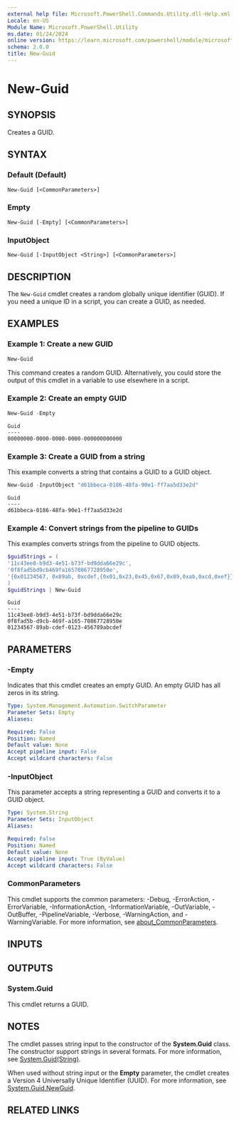 ```yaml
---
external help file: Microsoft.PowerShell.Commands.Utility.dll-Help.xml
Locale: en-US
Module Name: Microsoft.PowerShell.Utility
ms.date: 01/24/2024
online version: https://learn.microsoft.com/powershell/module/microsoft.powershell.utility/new-guid?view=powershell-7.5&WT.mc_id=ps-gethelp
schema: 2.0.0
title: New-Guid
---
```

# New-Guid

## SYNOPSIS
Creates a GUID.

## SYNTAX

### Default (Default)
```
New-Guid [<CommonParameters>]
```

### Empty
```
New-Guid [-Empty] [<CommonParameters>]
```

### InputObject
```
New-Guid [-InputObject <String>] [<CommonParameters>]
```

## DESCRIPTION

The `New-Guid` cmdlet creates a random globally unique identifier (GUID). If you need a unique ID in
a script, you can create a GUID, as needed.

## EXAMPLES

### Example 1: Create a new GUID

```powershell
New-Guid
```

This command creates a random GUID. Alternatively, you could store the output of this cmdlet in a
variable to use elsewhere in a script.

### Example 2: Create an empty GUID

```powershell
New-Guid -Empty
```

```Output
Guid
----
00000000-0000-0000-0000-000000000000
```

### Example 3: Create a GUID from a string

This example converts a string that contains a GUID to a GUID object.

```powershell
New-Guid -InputObject "d61bbeca-0186-48fa-90e1-ff7aa5d33e2d"
```

```Output
Guid
----
d61bbeca-0186-48fa-90e1-ff7aa5d33e2d
```

### Example 4: Convert strings from the pipeline to GUIDs

This examples converts strings from the pipeline to GUID objects.

```powershell
$guidStrings = (
'11c43ee8-b9d3-4e51-b73f-bd9dda66e29c',
'0f8fad5bd9cb469fa16570867728950e',
'{0x01234567, 0x89ab, 0xcdef,{0x01,0x23,0x45,0x67,0x89,0xab,0xcd,0xef}}'
)
$guidStrings | New-Guid
```

```Output
Guid
----
11c43ee8-b9d3-4e51-b73f-bd9dda66e29c
0f8fad5b-d9cb-469f-a165-70867728950e
01234567-89ab-cdef-0123-456789abcdef
```

## PARAMETERS

### -Empty

Indicates that this cmdlet creates an empty GUID. An empty GUID has all zeros in its string.

```yaml
Type: System.Management.Automation.SwitchParameter
Parameter Sets: Empty
Aliases:

Required: False
Position: Named
Default value: None
Accept pipeline input: False
Accept wildcard characters: False
```

### -InputObject

This parameter accepts a string representing a GUID and converts it to a GUID object.

```yaml
Type: System.String
Parameter Sets: InputObject
Aliases:

Required: False
Position: Named
Default value: None
Accept pipeline input: True (ByValue)
Accept wildcard characters: False
```

### CommonParameters

This cmdlet supports the common parameters: -Debug, -ErrorAction, -ErrorVariable,
-InformationAction, -InformationVariable, -OutVariable, -OutBuffer, -PipelineVariable, -Verbose,
-WarningAction, and -WarningVariable. For more information, see
[about_CommonParameters](../Microsoft.PowerShell.Core/About/about_CommonParameters.md).

## INPUTS

## OUTPUTS

### System.Guid

This cmdlet returns a GUID.

## NOTES

The cmdlet passes string input to the constructor of the **System.Guid** class. The constructor
support strings in several formats. For more information, see
[System.Guid(String)](/dotnet/api/system.guid.-ctor#system-guid-ctor(system-string)).

When used without string input or the **Empty** parameter, the cmdlet creates a Version 4
Universally Unique Identifier (UUID). For more information, see
[System.Guid.NewGuid](xref:System.Guid.NewGuid).

## RELATED LINKS
